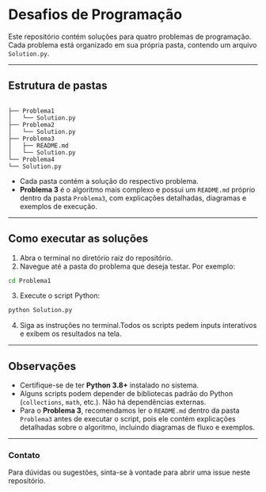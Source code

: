 # Desafios de Programação

Este repositório contém soluções para quatro problemas de programação. Cada problema está organizado em sua própria pasta, contendo um arquivo `Solution.py`.  

---

## Estrutura de pastas

```

├── Problema1
│   └── Solution.py
├── Problema2
│   └── Solution.py
├── Problema3
│   ├── README.md
│   └── Solution.py
└── Problema4
└── Solution.py

````

- Cada pasta contém a solução do respectivo problema.
- **Problema 3** é o algoritmo mais complexo e possui um `README.md` próprio dentro da pasta `Problema3`, com explicações detalhadas, diagramas e exemplos de execução.

---

## Como executar as soluções

1. Abra o terminal no diretório raiz do repositório.  
2. Navegue até a pasta do problema que deseja testar. Por exemplo:

```bash
cd Problema1
````

3. Execute o script Python:

```bash
python Solution.py
```

4. Siga as instruções no terminal.Todos os scripts pedem inputs interativos e exibem os resultados na tela.

---

## Observações

* Certifique-se de ter **Python 3.8+** instalado no sistema.
* Alguns scripts podem depender de bibliotecas padrão do Python (`collections`, `math`, etc.). Não há dependências externas.
* Para o **Problema 3**, recomendamos ler o `README.md` dentro da pasta `Problema3` antes de executar o script, pois ele contém explicações detalhadas sobre o algoritmo, incluindo diagramas de fluxo e exemplos.

---

### Contato

Para dúvidas ou sugestões, sinta-se à vontade para abrir uma issue neste repositório.
